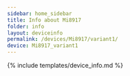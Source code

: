 ```yaml
---
sidebar: home_sidebar
title: Info about Mi8917
folder: info
layout: deviceinfo
permalink: /devices/Mi8917/variant1/
device: Mi8917_variant1
---
```

{% include templates/device_info.md %}
